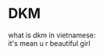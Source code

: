 <h1>DKM</h1>
<p>
what is dkm in vietnamese: <br/> it's mean u r beautiful girl
<img src:"./picture/download.jpg" alt:"trần đức bo"> 
</p>
